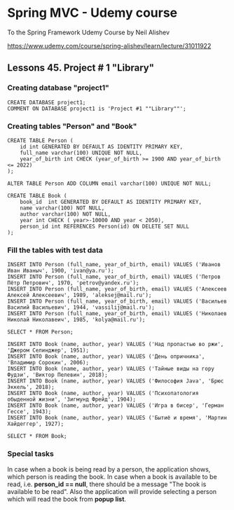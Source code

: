 # Spring MVC - Udemy course
To the Spring Framework Udemy Course by Neil Alishev

https://www.udemy.com/course/spring-alishev/learn/lecture/31011922

<h2>Lessons 45. Project # 1 "Library"</h2>

<h3>Creating database "project1"</h3>

    CREATE DATABASE project1;
    COMMENT ON DATABASE project1 is 'Project #1 ""Library""';

<h3>Creating tables "Person" and "Book"</h3>

    CREATE TABLE Person (					
        id int GENERATED BY DEFAULT AS IDENTITY PRIMARY KEY,				
        full_name varchar(100) UNIQUE NOT NULL,				
        year_of_birth int CHECK (year_of_birth >= 1900 AND year_of_birth <= 2022)				
    );

    ALTER TABLE Person ADD COLUMN email varchar(100) UNIQUE NOT NULL;					

    CREATE TABLE Book (					
        book_id  int GENERATED BY DEFAULT AS IDENTITY PRIMARY KEY,				
        name varchar(100) NOT NULL,				
        author varchar(100) NOT NULL,				
        year int CHECK ( year>-10000 AND year < 2050),				
        person_id int REFERENCES Person(id) ON DELETE SET NULL				
    );					

<h3>Fill the tables with test data</h3>

    INSERT INTO Person (full_name, year_of_birth, email) VALUES ('Иванов Иван Иваныч', 1900, 'ivan@ya.ru');
    INSERT INTO Person (full_name, year_of_birth, email) VALUES ('Петров Пётр Петрович', 1970, 'petrov@yandex.ru');
    INSERT INTO Person (full_name, year_of_birth, email) VALUES ('Алексеев Алексей Алексеевич', 1989, 'aleksej@mail.ru');
    INSERT INTO Person (full_name, year_of_birth, email) VALUES ('Васильев Василий Васильевич', 1944, 'vassilij@mail.ru');
    INSERT INTO Person (full_name, year_of_birth, email) VALUES ('Николаев Николай Николавеич', 1985, 'kolya@mail.ru');
    
    SELECT * FROM Person;

    INSERT INTO Book (name, author, year) VALUES ('Над пропастью во ржи', 'Джером Селинджер', 1951);
    INSERT INTO Book (name, author, year) VALUES ('День опричника', 'Владимир Сорокин', 2006);
    INSERT INTO Book (name, author, year) VALUES ('Тайные виды на гору Фудзи', 'Виктор Пелевин', 2018);
    INSERT INTO Book (name, author, year) VALUES ('Философия Java', 'Брюс Эккель', 2018);
    INSERT INTO Book (name, author, year) VALUES ('Психопатология обыденной жизни', 'Зигмунд Фрейд', 1904);
    INSERT INTO Book (name, author, year) VALUES ('Игра в бисер', 'Герман Гессе', 1943);
    INSERT INTO Book (name, author, year) VALUES ('Бытиё и время', 'Мартин Хайдеггер', 1927);
    
    SELECT * FROM Book;

<h3>Special tasks</h3>

In case when a book is being read by a person,
the application shows, which person is reading the book.
In case when a book is available to be read, i.e. <b>person_id == null</b>,
there should be a message "The book is available to be read".
Also the application will provide selecting a person  which will
read the book from <b>popup list</b>.